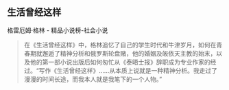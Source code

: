 ## 生活曾经这样

格雷厄姆·格林  -  精品小说榜-社会小说

> 在《生活曾经这样》中，格林追忆了自己的学生时代和牛津岁月，如何在青春期就邂逅了精神分析和俄罗斯轮盘赌，他的婚姻及皈依天主教的始末，以及他的第一部小说出版后如何匆忙从《泰晤士报》辞职成为专业作家的经过。“写作《生活曾经这样》……从本质上说就是一种精神分析。我走过了漫漫的时间长途，而我本人就是我笔下的一个人物。”
